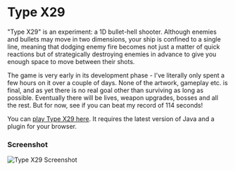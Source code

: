 Type X29
========

"Type X29" is an experiment: a 1D bullet-hell shooter.  Although enemies and bullets may move in two dimensions, your ship is confined to a single line, meaning that dodging enemy fire becomes not just a matter of quick reactions but of strategically destroying enemies in advance to give you enough space to move between their shots.

The game is very early in its development phase - I've literally only spent a few hours on it over a couple of days.  None of the artwork, gameplay etc. is final, and as yet there is no real goal other than surviving as long as possible.  Eventually there will be lives, weapon upgrades, bosses and all the rest.  But for now, see if you can beat my record of 114 seconds!

You can [play Type X29 here](https://ianrenton.github.io/TypeX29).  It requires the latest version of Java and a plugin for your browser.

### Screenshot

![Type X29 Screenshot](https://github.com/ianrenton/TypeX29/raw/master/typex29-screenshot.png)
